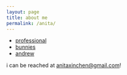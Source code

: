 ```yaml
---
layout: page
title: about me
permalink: /anita/
---
```


- [professional](professional)
- [bunnies](bunnies)
- [andrew](andrew)

i can be reached at anitaxinchen@gmail.com!